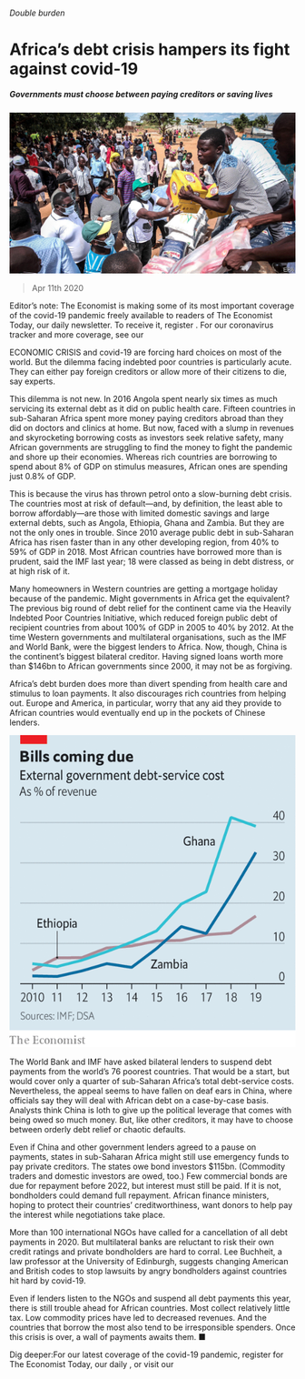 ###### Double burden

# Africa’s debt crisis hampers its fight against covid-19 

##### Governments must choose between paying creditors or saving lives 

![image](images/20200411_MAP501.jpg) 

> Apr 11th 2020 

Editor’s note: The Economist is making some of its most important coverage of the covid-19 pandemic freely available to readers of The Economist Today, our daily newsletter. To receive it, register . For our coronavirus tracker and more coverage, see our 

ECONOMIC CRISIS and covid-19 are forcing hard choices on most of the world. But the dilemma facing indebted poor countries is particularly acute. They can either pay foreign creditors or allow more of their citizens to die, say experts.

This dilemma is not new. In 2016 Angola spent nearly six times as much servicing its external debt as it did on public health care. Fifteen countries in sub-Saharan Africa spent more money paying creditors abroad than they did on doctors and clinics at home. But now, faced with a slump in revenues and skyrocketing borrowing costs as investors seek relative safety, many African governments are struggling to find the money to fight the pandemic and shore up their economies. Whereas rich countries are borrowing to spend about 8% of GDP on stimulus measures, African ones are spending just 0.8% of GDP.


This is because the virus has thrown petrol onto a slow-burning debt crisis. The countries most at risk of default—and, by definition, the least able to borrow affordably—are those with limited domestic savings and large external debts, such as Angola, Ethiopia, Ghana and Zambia. But they are not the only ones in trouble. Since 2010 average public debt in sub-Saharan Africa has risen faster than in any other developing region, from 40% to 59% of GDP in 2018. Most African countries have borrowed more than is prudent, said the IMF last year; 18 were classed as being in debt distress, or at high risk of it.

Many homeowners in Western countries are getting a mortgage holiday because of the pandemic. Might governments in Africa get the equivalent? The previous big round of debt relief for the continent came via the Heavily Indebted Poor Countries Initiative, which reduced foreign public debt of recipient countries from about 100% of GDP in 2005 to 40% by 2012. At the time Western governments and multilateral organisations, such as the IMF and World Bank, were the biggest lenders to Africa. Now, though, China is the continent’s biggest bilateral creditor. Having signed loans worth more than $146bn to African governments since 2000, it may not be as forgiving.

Africa’s debt burden does more than divert spending from health care and stimulus to loan payments. It also discourages rich countries from helping out. Europe and America, in particular, worry that any aid they provide to African countries would eventually end up in the pockets of Chinese lenders.

![image](images/20200411_MAC181.png) 


The World Bank and IMF have asked bilateral lenders to suspend debt payments from the world’s 76 poorest countries. That would be a start, but would cover only a quarter of sub-Saharan Africa’s total debt-service costs. Nevertheless, the appeal seems to have fallen on deaf ears in China, where officials say they will deal with African debt on a case-by-case basis. Analysts think China is loth to give up the political leverage that comes with being owed so much money. But, like other creditors, it may have to choose between orderly debt relief or chaotic defaults.

Even if China and other government lenders agreed to a pause on payments, states in sub-Saharan Africa might still use emergency funds to pay private creditors. The states owe bond investors $115bn. (Commodity traders and domestic investors are owed, too.) Few commercial bonds are due for repayment before 2022, but interest must still be paid. If it is not, bondholders could demand full repayment. African finance ministers, hoping to protect their countries’ creditworthiness, want donors to help pay the interest while negotiations take place.

More than 100 international NGOs have called for a cancellation of all debt payments in 2020. But multilateral banks are reluctant to risk their own credit ratings and private bondholders are hard to corral. Lee Buchheit, a law professor at the University of Edinburgh, suggests changing American and British codes to stop lawsuits by angry bondholders against countries hit hard by covid-19.

Even if lenders listen to the NGOs and suspend all debt payments this year, there is still trouble ahead for African countries. Most collect relatively little tax. Low commodity prices have led to decreased revenues. And the countries that borrow the most also tend to be irresponsible spenders. Once this crisis is over, a wall of payments awaits them. ■

Dig deeper:For our latest coverage of the covid-19 pandemic, register for The Economist Today, our daily , or visit our 

